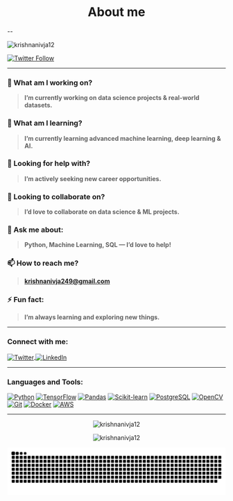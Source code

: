 <h1 align="center">About me</h1>
--
<p align="left"> 
  <img src="https://komarev.com/ghpvc/?username=krishnanivja12&label=Profile%20views&color=0e75b6&style=flat" alt="krishnanivja12" />
</p>

<p align="left">
  <a href="https://twitter.com/nivja13838" target="_blank">
    <img src="https://img.shields.io/twitter/follow/nivja13838?logo=twitter&color=1DA1F2&style=for-the-badge" alt="Twitter Follow" />
  </a>
</p>

---

### 🔭 What am I working on?
> **I’m currently working on data science projects & real-world datasets.**

### 🌱 What am I learning?
> **I’m currently learning advanced machine learning, deep learning & AI.**

### 🤝 Looking for help with?
> **I’m actively seeking new career opportunities.**

### 👯 Looking to collaborate on?
> **I’d love to collaborate on data science & ML projects.**

### 💬 Ask me about:
> **Python, Machine Learning, SQL — I’d love to help!**

### 📫 How to reach me?
> **krishnanivja249@gmail.com**

### ⚡ Fun fact:
> **I’m always learning and exploring new things.**

---

<h3 align="left">Connect with me:</h3>
<p align="left">
  <a href="https://twitter.com/nivja13838" target="_blank">
    <img align="center" src="https://img.icons8.com/color/48/twitter.png" alt="Twitter" height="40" width="40" />
  </a>
  <a href="https://www.linkedin.com/in/me/" target="_blank">
    <img align="center" src="https://img.icons8.com/color/48/linkedin.png" alt="LinkedIn" height="40" width="40" />
  </a>
</p>

---

<h3 align="left">Languages and Tools:</h3>
<p align="left">
  <a href="https://www.python.org" target="_blank"><img src="https://img.icons8.com/color/48/python.png" alt="Python" width="48" height="48"/></a>
  <a href="https://www.tensorflow.org" target="_blank"><img src="https://img.icons8.com/color/48/tensorflow.png" alt="TensorFlow" width="48" height="48"/></a>
  <a href="https://pandas.pydata.org/" target="_blank"><img src="https://img.icons8.com/color/48/pandas.png" alt="Pandas" width="48" height="48"/></a>
  <a href="https://scikit-learn.org/" target="_blank"><img src="https://img.icons8.com/color/48/scikit-learn.png" alt="Scikit-learn" width="48" height="48"/></a>
  <a href="https://www.postgresql.org/" target="_blank"><img src="https://img.icons8.com/color/48/postgreesql.png" alt="PostgreSQL" width="48" height="48"/></a>
  <a href="https://opencv.org/" target="_blank"><img src="https://img.icons8.com/color/48/opencv.png" alt="OpenCV" width="48" height="48"/></a>
  <a href="https://git-scm.com/" target="_blank"><img src="https://img.icons8.com/color/48/git.png" alt="Git" width="48" height="48"/></a>
  <a href="https://www.docker.com/" target="_blank"><img src="https://img.icons8.com/color/48/docker.png" alt="Docker" width="48" height="48"/></a>
  <a href="https://aws.amazon.com/" target="_blank"><img src="https://img.icons8.com/color/48/amazon-web-services.png" alt="AWS" width="48" height="48"/></a>
</p>

---

<p align="center"><img src="https://github-readme-stats.vercel.app/api/top-langs?username=krishnanivja12&show_icons=true&locale=en&layout=compact" alt="krishnanivja12" /></p>

<p align="center"><img src="https://github-readme-streak-stats.herokuapp.com/?user=krishnanivja12" alt="krishnanivja12" /></p>

<p align="center">
  <img alt="Snake animation" src="https://github.com/Krishnanivja12/Krishnanivja12/raw/output/snake.svg" />
</p>
